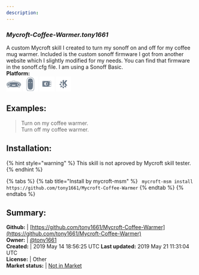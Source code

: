 ```yaml
---
description: 
---
```


### _Mycroft-Coffee-Warmer.tony1661_  
A custom Mycroft skill I created to turn my sonoff on and off for my coffee mug warmer. Included is the custom sonoff firmware I got from another website which I slightly modified for my needs. You can find that firmware in the sonoff.cfg file. I am using a Sonoff Basic.  
**Platform:**  
 ![Mark I](../.gitbook/assets/mark-1-icon.png)  ![Mark II](../.gitbook/assets/mark-2-icon.png)  ![Picroft](../.gitbook/assets/picroft-icon.png)  ![plasmoid](../.gitbook/assets/kde.png)   
## Examples:  
> Turn on my coffee warmer.  
> Turn off my coffee warmer.  
  
## Installation:  
{% hint style="warning" %}
This skill is not aproved by Mycroft skill tester.
{% endhint %}
    
{% tabs %}
{% tab title="Install by mycroft-msm" %}
``` mycroft-msm install https://github.com/tony1661/Mycroft-Coffee-Warmer```
{% endtab %}
  {% endtabs %}
    
## Summary:  
**Github:** | [https://github.com/tony1661/Mycroft-Coffee-Warmer](https://github.com/tony1661/Mycroft-Coffee-Warmer)  
**Owner:** | [@tony1661](https://github.com/tony1661)  
**Created:** | 2019 May 14 18:56:25 UTC  **Last updated:** 2019 May 21 11:31:04 UTC  
**License:** | Other  
**Market status:** | [Not in Market](https://market.mycroft.ai/skill/)  
